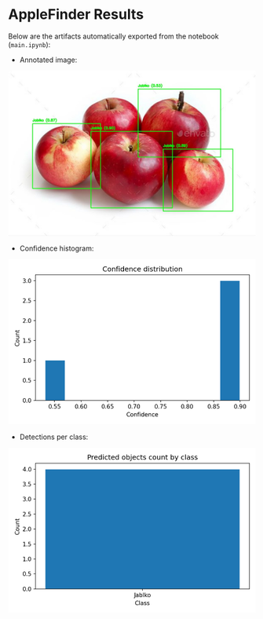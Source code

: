 # AppleFinder Results

Below are the artifacts automatically exported from the notebook (`main.ipynb`):

- Annotated image:

![annotated](annotated.jpg)

- Confidence histogram:

![confidence_hist](confidence_hist.png)

- Detections per class:

![class_counts](class_counts.png)